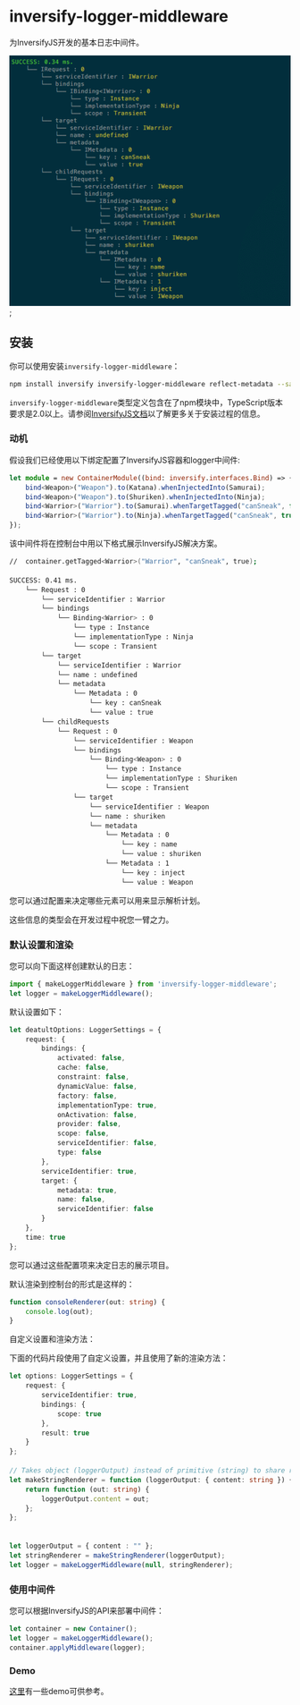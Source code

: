 # inversify-logger-middleware

为InversifyJS开发的基本日志中间件。

![image](/images/inversify-logger-middleware.png);

## 安装

你可以使用安装`inversify-logger-middleware`：

```bash
npm install inversify inversify-logger-middleware reflect-metadata --save
```

`inversify-logger-middleware`类型定义包含在了npm模块中，TypeScript版本要求是2.0以上。请参阅[InversifyJS文档](https://github.com/inversify/InversifyJS#installation)以了解更多关于安装过程的信息。

### 动机

假设我们已经使用以下绑定配置了InversifyJS容器和logger中间件:

```ts
let module = new ContainerModule((bind: inversify.interfaces.Bind) => {
    bind<Weapon>("Weapon").to(Katana).whenInjectedInto(Samurai);
    bind<Weapon>("Weapon").to(Shuriken).whenInjectedInto(Ninja);
    bind<Warrior>("Warrior").to(Samurai).whenTargetTagged("canSneak", false);
    bind<Warrior>("Warrior").to(Ninja).whenTargetTagged("canSneak", true);
});
```

该中间件将在控制台中用以下格式展示InversifyJS解决方案。

```bash
//  container.getTagged<Warrior>("Warrior", "canSneak", true);

SUCCESS: 0.41 ms.
    └── Request : 0
        └── serviceIdentifier : Warrior
        └── bindings
            └── Binding<Warrior> : 0
                └── type : Instance
                └── implementationType : Ninja
                └── scope : Transient
        └── target
            └── serviceIdentifier : Warrior
            └── name : undefined
            └── metadata
                └── Metadata : 0
                    └── key : canSneak
                    └── value : true
        └── childRequests
            └── Request : 0
                └── serviceIdentifier : Weapon
                └── bindings
                    └── Binding<Weapon> : 0
                        └── type : Instance
                        └── implementationType : Shuriken
                        └── scope : Transient
                └── target
                    └── serviceIdentifier : Weapon
                    └── name : shuriken
                    └── metadata
                        └── Metadata : 0
                            └── key : name
                            └── value : shuriken
                        └── Metadata : 1
                            └── key : inject
                            └── value : Weapon
```

您可以通过配置来决定哪些元素可以用来显示解析计划。

这些信息的类型会在开发过程中祝您一臂之力。

### 默认设置和渲染

您可以向下面这样创建默认的日志：

```ts
import { makeLoggerMiddleware } from 'inversify-logger-middleware';
let logger = makeLoggerMiddleware();
```

默认设置如下：

```ts
let deatultOptions: LoggerSettings = {
    request: {
        bindings: {
            activated: false,
            cache: false,
            constraint: false,
            dynamicValue: false,
            factory: false,
            implementationType: true,
            onActivation: false,
            provider: false,
            scope: false,
            serviceIdentifier: false,
            type: false
        },
        serviceIdentifier: true,
        target: {
            metadata: true,
            name: false,
            serviceIdentifier: false
        }
    },
    time: true
};
```

您可以通过这些配置项来决定日志的展示项目。

默认渲染到控制台的形式是这样的：

```ts
function consoleRenderer(out: string) {
    console.log(out);
}
```

自定义设置和渲染方法：

下面的代码片段使用了自定义设置，并且使用了新的渲染方法：

```ts
let options: LoggerSettings = {
    request: {
        serviceIdentifier: true,
        bindings: {
            scope: true
        },
        result: true
    }
};

// Takes object (loggerOutput) instead of primitive (string) to share reference
let makeStringRenderer = function (loggerOutput: { content: string }) {
    return function (out: string) {
        loggerOutput.content = out;
    };
};


let loggerOutput = { content : "" };
let stringRenderer = makeStringRenderer(loggerOutput);
let logger = makeLoggerMiddleware(null, stringRenderer);
```

### 使用中间件

您可以根据InversifyJS的API来部署中间件：

```ts
let container = new Container();
let logger = makeLoggerMiddleware();
container.applyMiddleware(logger);
```


### Demo

[这里](https://github.com/inversify/inversify-code-samples/tree/master/inversify-binding-decorators)有一些demo可供参考。

